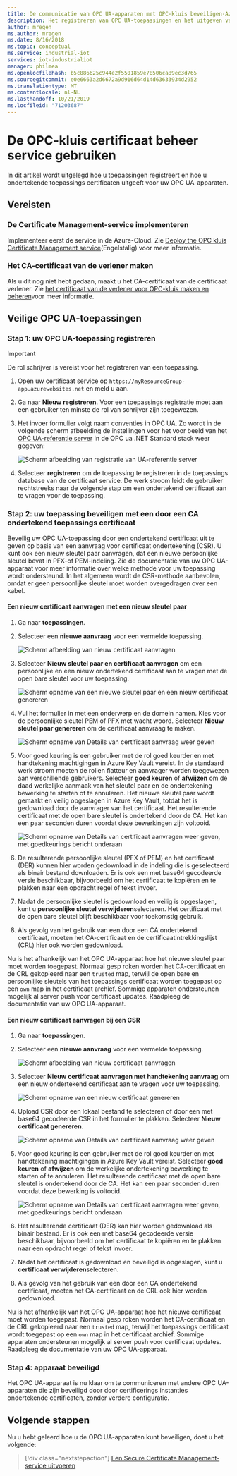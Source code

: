 ```yaml
---
title: De communicatie van OPC UA-apparaten met OPC-kluis beveiligen-Azure | Microsoft Docs
description: Het registreren van OPC UA-toepassingen en het uitgeven van ondertekende toepassings certificaten voor uw OPC UA-apparaten met OPC-kluis.
author: mregen
ms.author: mregen
ms.date: 8/16/2018
ms.topic: conceptual
ms.service: industrial-iot
services: iot-industrialiot
manager: philmea
ms.openlocfilehash: b5c886625c944e2f5501859e78506ca89ec3d765
ms.sourcegitcommit: e0e6663a2d6672a9d916d64d14d63633934d2952
ms.translationtype: MT
ms.contentlocale: nl-NL
ms.lasthandoff: 10/21/2019
ms.locfileid: "71203687"
---
```

# <a name="use-the-opc-vault-certificate-management-service"></a>De OPC-kluis certificaat beheer service gebruiken

In dit artikel wordt uitgelegd hoe u toepassingen registreert en hoe u ondertekende toepassings certificaten uitgeeft voor uw OPC UA-apparaten.

## <a name="prerequisites"></a>Vereisten

### <a name="deploy-the-certificate-management-service"></a>De Certificate Management-service implementeren

Implementeer eerst de service in de Azure-Cloud. Zie [Deploy the OPC kluis Certificate Management service](howto-opc-vault-deploy.md)(Engelstalig) voor meer informatie.

### <a name="create-the-issuer-ca-certificate"></a>Het CA-certificaat van de verlener maken

Als u dit nog niet hebt gedaan, maakt u het CA-certificaat van de certificaat verlener. Zie [het certificaat van de verlener voor OPC-kluis maken en beheren](howto-opc-vault-manage.md)voor meer informatie.

## <a name="secure-opc-ua-applications"></a>Veilige OPC UA-toepassingen

### <a name="step-1-register-your-opc-ua-application"></a>Stap 1: uw OPC UA-toepassing registreren 

> [!IMPORTANT]
> De rol schrijver is vereist voor het registreren van een toepassing.

1. Open uw certificaat service op `https://myResourceGroup-app.azurewebsites.net` en meld u aan.
2. Ga naar **Nieuw registreren**. Voor een toepassings registratie moet aan een gebruiker ten minste de rol van schrijver zijn toegewezen.
2. Het invoer formulier volgt naam conventies in OPC UA. Zo wordt in de volgende scherm afbeelding de instellingen voor het voor beeld van het [OPC UA-referentie server](https://github.com/OPCFoundation/UA-.NETStandard/tree/master/SampleApplications/Workshop/Reference) in de OPC ua .NET Standard stack weer gegeven:

   ![Scherm afbeelding van registratie van UA-referentie server](media/howto-opc-vault-secure/reference-server-registration.png "Registratie van UA-referentie server")

5. Selecteer **registreren** om de toepassing te registreren in de toepassings database van de certificaat service. De werk stroom leidt de gebruiker rechtstreeks naar de volgende stap om een ondertekend certificaat aan te vragen voor de toepassing.

### <a name="step-2-secure-your-application-with-a-ca-signed-application-certificate"></a>Stap 2: uw toepassing beveiligen met een door een CA ondertekend toepassings certificaat

Beveilig uw OPC UA-toepassing door een ondertekend certificaat uit te geven op basis van een aanvraag voor certificaat ondertekening (CSR). U kunt ook een nieuw sleutel paar aanvragen, dat een nieuwe persoonlijke sleutel bevat in PFX-of PEM-indeling. Zie de documentatie van uw OPC UA-apparaat voor meer informatie over welke methode voor uw toepassing wordt ondersteund. In het algemeen wordt de CSR-methode aanbevolen, omdat er geen persoonlijke sleutel moet worden overgedragen over een kabel.

#### <a name="request-a-new-certificate-with-a-new-keypair"></a>Een nieuw certificaat aanvragen met een nieuw sleutel paar

1. Ga naar **toepassingen**.
3. Selecteer een **nieuwe aanvraag** voor een vermelde toepassing.

   ![Scherm afbeelding van nieuw certificaat aanvragen](media/howto-opc-vault-secure/request-new-certificate.png "Nieuw certificaat aanvragen")

3. Selecteer **Nieuw sleutel paar en certificaat aanvragen** om een persoonlijke en een nieuw ondertekend certificaat aan te vragen met de open bare sleutel voor uw toepassing.

   ![Scherm opname van een nieuwe sleutel paar en een nieuw certificaat genereren](media/howto-opc-vault-secure/generate-new-key-pair.png "Nieuw sleutel paar genereren")

4. Vul het formulier in met een onderwerp en de domein namen. Kies voor de persoonlijke sleutel PEM of PFX met wacht woord. Selecteer **Nieuw sleutel paar genereren** om de certificaat aanvraag te maken.

   ![Scherm opname van Details van certificaat aanvraag weer geven](media/howto-opc-vault-secure/approve-reject.png "Certificaat goed keuren")

5. Voor goed keuring is een gebruiker met de rol goed keurder en met handtekening machtigingen in Azure Key Vault vereist. In de standaard werk stroom moeten de rollen fiatteur en aanvrager worden toegewezen aan verschillende gebruikers. Selecteer **goed keuren** of **afwijzen** om de daad werkelijke aanmaak van het sleutel paar en de ondertekening bewerking te starten of te annuleren. Het nieuwe sleutel paar wordt gemaakt en veilig opgeslagen in Azure Key Vault, totdat het is gedownload door de aanvrager van het certificaat. Het resulterende certificaat met de open bare sleutel is ondertekend door de CA. Het kan een paar seconden duren voordat deze bewerkingen zijn voltooid.

   ![Scherm opname van Details van certificaat aanvragen weer geven, met goedkeurings bericht onderaan](media/howto-opc-vault-secure/view-key-pair.png "Sleutel paar weer geven")

7. De resulterende persoonlijke sleutel (PFX of PEM) en het certificaat (DER) kunnen hier worden gedownload in de indeling die is geselecteerd als binair bestand downloaden. Er is ook een met base64 gecodeerde versie beschikbaar, bijvoorbeeld om het certificaat te kopiëren en te plakken naar een opdracht regel of tekst invoer. 
8. Nadat de persoonlijke sleutel is gedownload en veilig is opgeslagen, kunt u **persoonlijke sleutel verwijderen**selecteren. Het certificaat met de open bare sleutel blijft beschikbaar voor toekomstig gebruik.
9. Als gevolg van het gebruik van een door een CA ondertekend certificaat, moeten het CA-certificaat en de certificaatintrekkingslijst (CRL) hier ook worden gedownload.

Nu is het afhankelijk van het OPC UA-apparaat hoe het nieuwe sleutel paar moet worden toegepast. Normaal gesp roken worden het CA-certificaat en de CRL gekopieerd naar een `trusted` map, terwijl de open bare en persoonlijke sleutels van het toepassings certificaat worden toegepast op een `own` map in het certificaat archief. Sommige apparaten ondersteunen mogelijk al server push voor certificaat updates. Raadpleeg de documentatie van uw OPC UA-apparaat.

#### <a name="request-a-new-certificate-with-a-csr"></a>Een nieuw certificaat aanvragen bij een CSR 

1. Ga naar **toepassingen**.
3. Selecteer een **nieuwe aanvraag** voor een vermelde toepassing.

   ![Scherm afbeelding van nieuw certificaat aanvragen](media/howto-opc-vault-secure/request-new-certificate.png "Nieuw certificaat aanvragen")

3. Selecteer **Nieuw certificaat aanvragen met handtekening aanvraag** om een nieuw ondertekend certificaat aan te vragen voor uw toepassing.

   ![Scherm opname van een nieuw certificaat genereren](media/howto-opc-vault-secure/generate-new-certificate.png "Nieuw certificaat genereren")

4. Upload CSR door een lokaal bestand te selecteren of door een met base64 gecodeerde CSR in het formulier te plakken. Selecteer **Nieuw certificaat genereren**.

   ![Scherm opname van Details van certificaat aanvraag weer geven](media/howto-opc-vault-secure/approve-reject-csr.png "CSR goed keuren")

5. Voor goed keuring is een gebruiker met de rol goed keurder en met handtekening machtigingen in Azure Key Vault vereist. Selecteer **goed keuren** of **afwijzen** om de werkelijke ondertekening bewerking te starten of te annuleren. Het resulterende certificaat met de open bare sleutel is ondertekend door de CA. Het kan een paar seconden duren voordat deze bewerking is voltooid.

   ![Scherm opname van Details van certificaat aanvragen weer geven, met goedkeurings bericht onderaan](media/howto-opc-vault-secure/view-cert-csr.png "Certificaat weer geven")

6. Het resulterende certificaat (DER) kan hier worden gedownload als binair bestand. Er is ook een met base64 gecodeerde versie beschikbaar, bijvoorbeeld om het certificaat te kopiëren en te plakken naar een opdracht regel of tekst invoer. 
10. Nadat het certificaat is gedownload en beveiligd is opgeslagen, kunt u **certificaat verwijderen**selecteren.
11. Als gevolg van het gebruik van een door een CA ondertekend certificaat, moeten het CA-certificaat en de CRL ook hier worden gedownload.

Nu is het afhankelijk van het OPC UA-apparaat hoe het nieuwe certificaat moet worden toegepast. Normaal gesp roken worden het CA-certificaat en de CRL gekopieerd naar een `trusted` map, terwijl het toepassings certificaat wordt toegepast op een `own` map in het certificaat archief. Sommige apparaten ondersteunen mogelijk al server push voor certificaat updates. Raadpleeg de documentatie van uw OPC UA-apparaat.

### <a name="step-4-device-secured"></a>Stap 4: apparaat beveiligd

Het OPC UA-apparaat is nu klaar om te communiceren met andere OPC UA-apparaten die zijn beveiligd door door certificerings instanties ondertekende certificaten, zonder verdere configuratie.

## <a name="next-steps"></a>Volgende stappen

Nu u hebt geleerd hoe u de OPC UA-apparaten kunt beveiligen, doet u het volgende:

> [!div class="nextstepaction"]
> [Een Secure Certificate Management-service uitvoeren](howto-opc-vault-secure-ca.md)